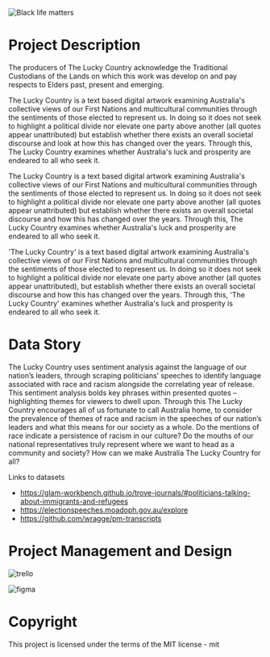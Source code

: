![Black life matters ](https://the-lucky-country.nke.net/logo.jpg)

# Project Description

The producers of The Lucky Country acknowledge the Traditional Custodians of the Lands on which this work was develop on and pay respects to Elders past, present and emerging.

The Lucky Country is a text based digital artwork examining Australia's collective views of our First Nations and multicultural communities through the sentiments of those elected to represent us. In doing so it does not seek to highlight a political divide nor elevate one party above another (all quotes appear unattributed) but establish whether there exists an overall societal discourse and look at how this has changed over the years. Through this, The Lucky Country examines whether Australia's luck and prosperity are endeared to all who seek it.

The Lucky Country is a text based digital artwork examining Australia's collective views of our First Nations and multicultural communities through the sentiments of those elected to represent us. In doing so it does not seek to highlight a political divide nor elevate one party above another (all quotes appear unattributed) but establish whether there exists an overall societal discourse and how this has changed over the years. Through this, The Lucky Country examines whether Australia's luck and prosperity are endeared to all who seek it.

'The Lucky Country' is a text based digital artwork examining Australia's collective views of our First Nations and multicultural communities through the sentiments of those elected to represent us. In doing so it does not seek to highlight a political divide nor elevate one party above another (all quotes appear unattributed), but establish whether there exists an overall societal discourse and how this has changed over the years. Through this, 'The Lucky Country' examines whether Australia's luck and prosperity is endeared to all who seek it.

# Data Story

The Lucky Country uses sentiment analysis against the language of our nation’s leaders, through scraping politicians’ speeches to identify language associated with race and racism alongside the correlating year of release. This sentiment analysis bolds key phrases within presented quotes – highlighting themes for viewers to dwell upon. Through this The Lucky Country encourages all of us fortunate to call Australia home, to consider the prevalence of themes of race and racism in the speeches of our nation’s leaders and what this means for our society as a whole. Do the mentions of race indicate a persistence of racism in our culture? Do the mouths of our national representatives truly represent where we want to head as a community and society? How can we make Australia The Lucky Country for all?

Links to datasets

- https://glam-workbench.github.io/trove-journals/#politicians-talking-about-immigrants-and-refugees
- https://electionspeeches.moadoph.gov.au/explore
- https://github.com/wragge/pm-transcripts

# Project Management and Design

![trello ](https://the-lucky-country.nke.net/trello.jpg)

![figma](https://the-lucky-country.nke.net/figma.jpg)

# Copyright

This project is licensed under the terms of the MIT license - mit
